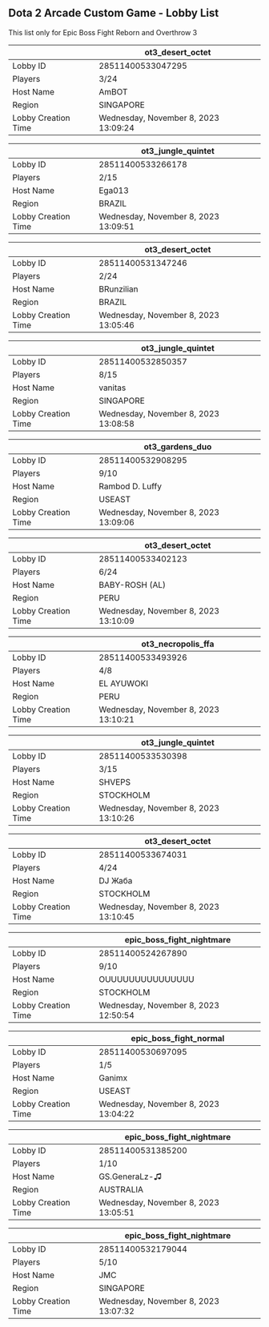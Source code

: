 ## Dota 2 Arcade Custom Game - Lobby List

This list only for Epic Boss Fight Reborn and Overthrow 3

|  | ot3_desert_octet |
| ------ | ------ |
| Lobby ID | 28511400533047295 |
| Players | 3/24 |
| Host Name | AmBOT |
| Region | SINGAPORE |
| Lobby Creation Time | Wednesday, November 8, 2023 13:09:24 |


|  | ot3_jungle_quintet |
| ------ | ------ |
| Lobby ID | 28511400533266178 |
| Players | 2/15 |
| Host Name | Ega013 |
| Region | BRAZIL |
| Lobby Creation Time | Wednesday, November 8, 2023 13:09:51 |


|  | ot3_desert_octet |
| ------ | ------ |
| Lobby ID | 28511400531347246 |
| Players | 2/24 |
| Host Name | BRunzilian |
| Region | BRAZIL |
| Lobby Creation Time | Wednesday, November 8, 2023 13:05:46 |


|  | ot3_jungle_quintet |
| ------ | ------ |
| Lobby ID | 28511400532850357 |
| Players | 8/15 |
| Host Name | vanitas |
| Region | SINGAPORE |
| Lobby Creation Time | Wednesday, November 8, 2023 13:08:58 |


|  | ot3_gardens_duo |
| ------ | ------ |
| Lobby ID | 28511400532908295 |
| Players | 9/10 |
| Host Name | Rambod D. Luffy |
| Region | USEAST |
| Lobby Creation Time | Wednesday, November 8, 2023 13:09:06 |


|  | ot3_desert_octet |
| ------ | ------ |
| Lobby ID | 28511400533402123 |
| Players | 6/24 |
| Host Name | BABY-ROSH (AL) |
| Region | PERU |
| Lobby Creation Time | Wednesday, November 8, 2023 13:10:09 |


|  | ot3_necropolis_ffa |
| ------ | ------ |
| Lobby ID | 28511400533493926 |
| Players | 4/8 |
| Host Name | EL AYUWOKI |
| Region | PERU |
| Lobby Creation Time | Wednesday, November 8, 2023 13:10:21 |


|  | ot3_jungle_quintet |
| ------ | ------ |
| Lobby ID | 28511400533530398 |
| Players | 3/15 |
| Host Name | SHVEPS |
| Region | STOCKHOLM |
| Lobby Creation Time | Wednesday, November 8, 2023 13:10:26 |


|  | ot3_desert_octet |
| ------ | ------ |
| Lobby ID | 28511400533674031 |
| Players | 4/24 |
| Host Name | DJ Жаба |
| Region | STOCKHOLM |
| Lobby Creation Time | Wednesday, November 8, 2023 13:10:45 |


|  | epic_boss_fight_nightmare |
| ------ | ------ |
| Lobby ID | 28511400524267890 |
| Players | 9/10 |
| Host Name | OUUUUUUUUUUUUUUU |
| Region | STOCKHOLM |
| Lobby Creation Time | Wednesday, November 8, 2023 12:50:54 |


|  | epic_boss_fight_normal |
| ------ | ------ |
| Lobby ID | 28511400530697095 |
| Players | 1/5 |
| Host Name | Ganimx |
| Region | USEAST |
| Lobby Creation Time | Wednesday, November 8, 2023 13:04:22 |


|  | epic_boss_fight_nightmare |
| ------ | ------ |
| Lobby ID | 28511400531385200 |
| Players | 1/10 |
| Host Name | GS.GeneraLz-♫ |
| Region | AUSTRALIA |
| Lobby Creation Time | Wednesday, November 8, 2023 13:05:51 |


|  | epic_boss_fight_nightmare |
| ------ | ------ |
| Lobby ID | 28511400532179044 |
| Players | 5/10 |
| Host Name | JMC |
| Region | SINGAPORE |
| Lobby Creation Time | Wednesday, November 8, 2023 13:07:32 |


